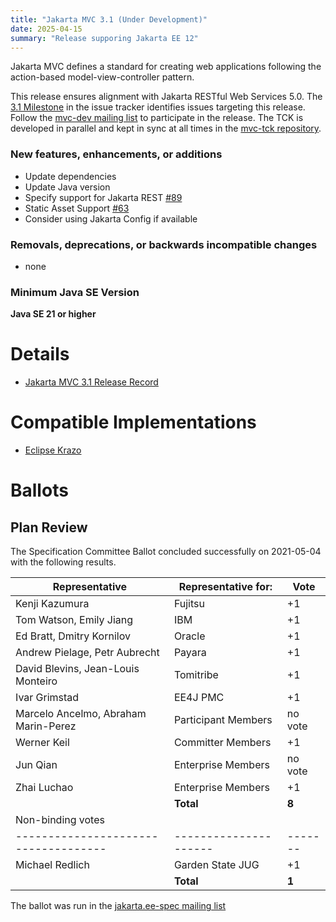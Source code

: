 ```yaml
---
title: "Jakarta MVC 3.1 (Under Development)"
date: 2025-04-15
summary: "Release supporing Jakarta EE 12"
---
```


Jakarta MVC defines a standard for creating web applications following the action-based model-view-controller pattern.

This release ensures alignment with Jakarta RESTful Web Services 5.0. 
The [3.1 Milestone](https://github.com/jakartaee/mvc/milestone/5) in the issue tracker identifies issues targeting this release.
Follow the [mvc-dev mailing list](https://accounts.eclipse.org/mailing-list/mvc-dev) to participate in the release.
The TCK is developed in parallel and kept in sync at all times in the [mvc-tck repository](https://github.com/jakartaee/mvc-tck).

### New features, enhancements, or additions
<!-- List here -->
* Update dependencies
* Update Java version
* Specify support for Jakarta REST [#89](https://github.com/jakartaee/mvc/issues/89)
* Static Asset Support [#63](https://github.com/jakartaee/mvc/issues/63)
* Consider using Jakarta Config if available

### Removals, deprecations, or backwards incompatible changes
<!-- List here -->
* none

### Minimum Java SE Version
<!-- Specify the minimum required Java SE version for this specification -->
**Java SE 21 or higher**

# Details

* [Jakarta MVC 3.1 Release Record](https://projects.eclipse.org/projects/ee4j.mvc/releases/3.1)


# Compatible Implementations
* [Eclipse Krazo](https://github.com/eclipse-ee4j/krazo)

# Ballots
## Plan Review

The Specification Committee Ballot concluded successfully on 2021-05-04 with the following results.

| Representative                       | Representative for:   | Vote    |
|--------------------------------------|-----------------------|---------|
| Kenji Kazumura                       | Fujitsu               | +1      |
| Tom Watson, Emily Jiang              | IBM                   | +1      |
| Ed Bratt, Dmitry Kornilov            | Oracle                | +1      |
| Andrew Pielage, Petr Aubrecht        | Payara                | +1      |
| David Blevins, Jean-Louis Monteiro   | Tomitribe             | +1      |
| Ivar Grimstad                        | EE4J PMC              | +1      |
| Marcelo Ancelmo, Abraham Marin-Perez | Participant Members   | no vote |
| Werner Keil                          | Committer Members     | +1      |
| Jun Qian                             | Enterprise Members    | no vote |
| Zhai Luchao                          | Enterprise Members    | +1      |
|                                      | **Total**             | **8**   |
| Non-binding votes                    |                       |         |
| ------------------------------------ | --------------------- | ------- |
| Michael Redlich                      | Garden State JUG      | +1      |
|                                      | **Total**             | **1**   |

The ballot was run in the [jakarta.ee-spec mailing list](https://www.eclipse.org/lists/jakarta.ee-spec/msg03901.html)
